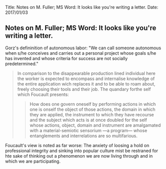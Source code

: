Title: Notes on M. Fuller; MS Word: It looks like you're writing a letter.
Date: 2017/01/03

## Notes on M. Fuller; MS Word: It looks like you're writing a letter.

Gorz's defininition of autonomous labor: "We can call someone autonomous when s/he conceives and carries out a personal project whose goals s/he has invented and whose criteria for success are not socially predetermined."

> In comparison to the disappearable production lined individual here the worker is expected to encompass and internalise knowledge of the entire application wich replaces it and to be able to roam about, freely choosing their tools and their job. The quandary forthe self which Foucault presents:
> > How does one govern oneself by performing actions in which one is onself the object of those actions, the domain in which they are applied, the instrument to which they have recourse and the subject which acts is at once doubled for the self whose actions, object, domain and instrument are amalgamated with a material-semiotic sensorium —a program— whose entanglements and interrelations are so multifarious.

Foucault's view is noted as far worse: The anxiety of loosing a hold on professional integrity and sinking into popular culture mist be restraned for hte sake of thinking out a phenomenon we are now living through and in which we are participating.
